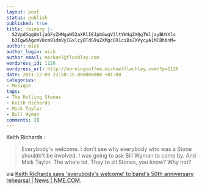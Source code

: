```yaml
---
layout: post
status: publish
published: true
title: !binary |-
  S2VpdGggUmljaGFyZHMgaW52aXRlIEJpbGwgV3ltYW4gZXQgTWljayBUYXls
  b3Igw6AgcmV0cm91dmVyIGxlcyBTdG9uZXMgcG91ciBsZXVycyA1MCBhbnM=
author: mick
author_login: mick
author_email: mickael@flochlay.com
wordpress_id: 1126
wordpress_url: http://morningcoffee.mickaelflochlay.com/?p=1126
date: 2011-12-09 22:58:25.000000000 +01:00
categories:
- Musique
tags:
- The Rolling Stones
- Keith Richards
- Mick Taylor
- Bill Wyman
comments: []
---
```

Keith Richards :
<blockquote>Everybody's welcome. I don't see why everybody who was a Stone shouldn't be involved. I was going to ask Bill Wyman to come by. And Mick Taylor. The whole lot. They're all Stones, you know? Why not?</blockquote>
via <a href="http://www.nme.com/news/the-rolling-stones/60480#">Keith Richards says 'everybody's welcome' to band's 50th anniversary rehearsal | News | NME.COM</a>.
